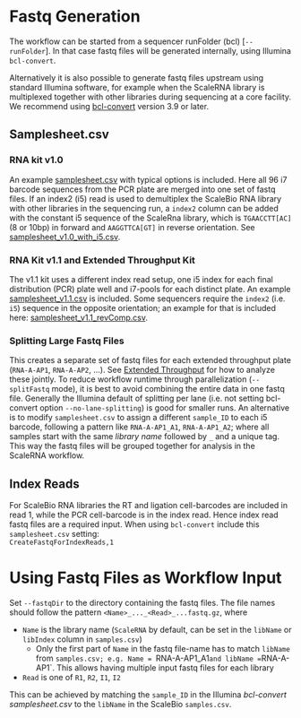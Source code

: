 # Fastq Generation
The workflow can be started from a sequencer runFolder (bcl) [`--runFolder`]. In that case fastq files will be generated internally, using Illumina `bcl-convert`.

Alternatively it is also possible to generate fastq files upstream using standard Illumina software, for example when the ScaleRNA library is multiplexed together with other libraries during sequencing at a core facility. We recommend using [bcl-convert](https://support.illumina.com/sequencing/sequencing_software/bcl-convert.html) version 3.9 or later.

## Samplesheet.csv
### RNA kit v1.0
An example [samplesheet.csv](examples/fastq-generation/samplesheet_v1.0.csv) with typical options is included. Here all 96 i7 barcode sequences from the PCR plate are merged into one set of fastq files. If an index2 (i5) read is used to demultiplex the ScaleBio RNA library with other libraries in the sequencing run, a `index2` column can be added with the constant i5 sequence of the ScaleRna library, which is `TGAACCTT[AC]` (8 or 10bp) in forward and `AAGGTTCA[GT]` in reverse orientation. See [samplesheet_v1.0_with_i5.csv](examples/fastq-generation/samplesheet_v1.0_with_i5.csv).

### RNA Kit v1.1 and Extended Throughput Kit
The v1.1 kit uses a different index read setup, one i5 index for each final distribution (PCR) plate well and i7-pools for each distinct plate. An example [samplesheet_v1.1.csv](examples/fastq-generation/samplesheet_v1.1.csv) is included. Some sequencers require the `index2` (i.e. `i5`) sequence in the opposite orientation; an example for that is included here: [samplesheet_v1.1_revComp.csv](examples/fastq-generation/samplesheet_v1.1_revComp.csv).

### Splitting Large Fastq Files
This creates a separate set of fastq files for each extended throughput plate (`RNA-A-AP1`, `RNA-A-AP2`, ...). See [Extended Throughput](extendedThroughput.md) for how to analyze these jointly.
To reduce workflow runtime through parallelization (`--splitFastq` mode), it is best to avoid combining the entire data in one fastq file. Generally the Illumina default of splitting per lane (i.e. not setting bcl-convert option `--no-lane-splitting`) is good for smaller runs. An alternative is to modify `samplesheet.csv` to assign a different `sample_ID` to each i5 barcode, following a pattern like `RNA-A-AP1_A1`, `RNA-A-AP1_A2`; where all samples start with the same _library name_ followed by `_` and a unique tag. This way the fastq files will be grouped together for analysis in the ScaleRNA workflow.

## Index Reads
For ScaleBio RNA libraries the RT and ligation cell-barcodes are included in read 1, while the PCR cell-barcode is in the index read. Hence index read fastq files are a required input. When using `bcl-convert` include this `samplesheet.csv` setting: \
`CreateFastqForIndexReads,1`

# Using Fastq Files as Workflow Input
Set `--fastqDir` to the directory containing the fastq files. 
The file names should follow the pattern `<Name>_..._<Read>_...fastq.gz`, where
* `Name` is the library name (`ScaleRNA` by default, can be set in the `libName` or `libIndex` column in `samples.csv`)
    * Only the first part of `Name` in the fastq file-name has to match `libName` from `samples.csv; e.g. Name = `RNA-A-AP1_A1` and libName = `RNA-A-AP1`. This allows having multiple input fastq files for each library
* `Read` is one of `R1`, `R2`, `I1`, `I2`

This can be achieved by matching the `sample_ID` in the Illumina _bcl-convert_ _samplesheet.csv_ to the `libName` in the ScaleBio `samples.csv`.

